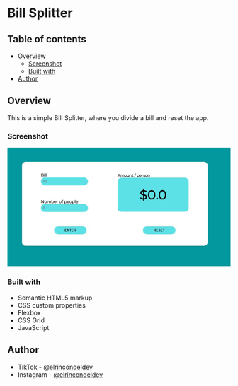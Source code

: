 # Bill Splitter

## Table of contents

- [Overview](#overview)
  - [Screenshot](#screenshot)
  - [Built with](#built-with)
- [Author](#author)

## Overview

This is a simple Bill Splitter, where you divide a bill and reset the app.

### Screenshot

![Project finished](./bill-splitter.JPG)

### Built with

- Semantic HTML5 markup
- CSS custom properties
- Flexbox
- CSS Grid
- JavaScript

## Author

- TikTok - [@elrincondeldev](https://www.tiktok.com/@elrincondeldev)
- Instagram - [@elrincondeldev](https://www.instagram.com/elrincondeldev/)